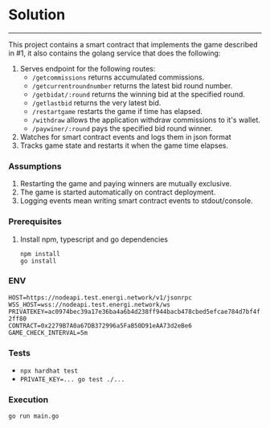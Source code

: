 # Solution
***
This project contains a smart contract that implements the game described in #1, it also contains the golang service that does the following:
1. Serves endpoint for the following routes:
   - `/getcommissions` returns accumulated commissions.
   - `/getcurrentroundnumber` returns the latest bid round number.
   - `/getbidat/:round` returns the winning bid at the specified round.
   - `/getlastbid` returns the very latest bid.
   - `/restartgame` restarts the game if time has elapsed.
   - `/withdraw` allows the application withdraw commissions to it's wallet.
   - `/paywiner/:round` pays the specified bid round winner.
2. Watches for smart contract events and logs them in json format
3. Tracks game state and restarts it when the game time elapses.

### Assumptions
1. Restarting the game and paying winners are mutually exclusive.
2. The game is started automatically on contract deployment.
3. Logging events mean writing smart contract events to stdout/console. 

### Prerequisites

1. Install npm, typescript and go dependencies  
   
   `npm install`  
   `go install`

### ENV
`HOST=https://nodeapi.test.energi.network/v1/jsonrpc`  
`WSS_HOST=wss://nodeapi.test.energi.network/ws`  
`PRIVATEKEY=ac0974bec39a17e36ba4a6b4d238ff944bacb478cbed5efcae784d7bf4f2ff80`  
`CONTRACT=0x2279B7A0a67DB372996a5FaB50D91eAA73d2eBe6`  
`GAME_CHECK_INTERVAL=5m`  

### Tests

   - `npx hardhat test`
   - `PRIVATE_KEY=... go test ./...`

### Execution

`go run main.go`


